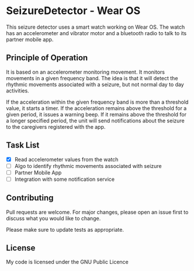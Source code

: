 # SeizureDetector - Wear OS

This seizure detector uses a smart watch working on Wear OS. The watch has an accelerometer and vibrator motor and a bluetooth radio to talk to its partner mobile app.

## Principle of Operation

It is based on an accelerometer monitoring movement. It monitors movements in a given frequency band. The idea is that it will detect the rhythmic movements associated with a seizure, but not normal day to day activities.

If the acceleration within the given frequency band is more than a threshold value, it starts a timer. If the acceleration remains above the threshold for a given period, it issues a warning beep. If it remains above the threshold for a longer specified period, the unit will send notifications about the seizure to the caregivers registered with the app.

## Task List

- [x] Read accelerometer values from the watch
- [ ] Algo to identify rhythmic movements associated with seizure
- [ ] Partner Mobile App
- [ ] Integration with some notification service

## Contributing
Pull requests are welcome. For major changes, please open an issue first to discuss what you would like to change.

Please make sure to update tests as appropriate.

## License
My code is licensed under the GNU Public Licence 